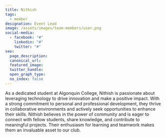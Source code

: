 ```yaml
---
title: Nithish
tags:
  - member
designation: Event Lead
image: /assets/images/team-members/user.png
social-media:
  - facebook: "#"
    linkedin: "#"
    twitter: "#"
seo:
  page_description:
  canonical_url: 
  featured_image: 
  twitter_handle: 
  open_graph_type:
  no_index: false
---
```



As a dedicated student at Algonquin College, Nithish is passionate about leveraging technology to drive innovation and make a positive impact. With a strong commitment to personal and professional development, they thrive in collaborative environments and actively seek opportunities to enhance their skills. Nithish believes in the power of community and is eager to connect with fellow students, share knowledge, and contribute to meaningful projects. Their enthusiasm for learning and teamwork makes them an invaluable asset to our club.
